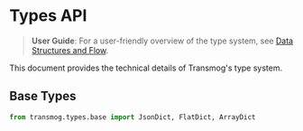 # Types API

> **User Guide**: For a user-friendly overview of the type system, see [Data Structures and Flow](../user/essentials/data-structures.md).

This document provides the technical details of Transmog's type system.

## Base Types

```python
from transmog.types.base import JsonDict, FlatDict, ArrayDict
```
